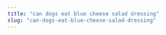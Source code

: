 ```yaml
---
title: "can dogs eat blue cheese salad dressing"
slug: "can-dogs-eat-blue-cheese-salad-dressing"
---
```


